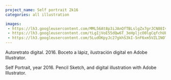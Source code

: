 ```yaml
---
project_name: Self portrait 2k16
categories: all illustration

images:
 - https://lh3.googleusercontent.com/MML56At8p3iJAnQfTBLslgZx7grJCN08Ivri2uvFPnxk08KCC2n1LD53AdAvUDS9Xix4jU5aIbV4Rjtko9K5K4UFzXXQdz3JKkN-8cyCJ4pWHL4Nx0UFYj3X4tisavjd_ntb22jVRVY6nZnnKeqUMf6AOACWSlPvTEhkN7zObT9ZS-M_MudwflJ5MLdvVl_qIiT8yz3eaEHKatQFZUVRsCVxDz1ZoktDbzmPTJ7S8cz44WhQZi9SetBRLhBSL7ASRMqKg8Dobkk_W1tcOYsrXCWt_ralYXUpNEC7wNgdxDIZvaHtnytuCEYaGx9dQerVrPnDvWa0xdXRQ4HW3dh2JfNxHtWOqQq3lHcfWWaAKlGoHv_Tu6iopaBvrC2BNIg-jgsO2qqO1r-dLtqg3B2bDL66OWS_N8o7Gob8HVyE2A-IKvOepNUAVpFMeZnFqPCpJ8hSonD0EV-Qu0PCQzajtDha5PC4JAU9C_L9AA1D_32slUkGZptu7Kj-FjDzdAPgNgXdArC6Zjh0lNZ29qmNHzAjqYKnHkKYcnn4o-UTg63jV5UXOxaxaB_yfrz-9df4IDOj8xLOwjQMNgoihW5gI7HiMEqi4vFe6HMU6y-YCoy65ww3WVbAc3-rRqp0Xr7de54keHwNEJHVp0XPKusIhjxfS8n5qN6JQoNBuWWaa-C9tTa7VcZNNvLqFMofjSE=w559-h969-no?authuser=0 
 - https://lh3.googleusercontent.com/tLgIjVoE55dQw6T_3eHpljcO0lgCqfchUE2b7h0n2tDIBAzsdkhTaatFx0LXjZECWjJ7Y5eCHV7g7Ut3PrxkSBRXePtRDadA5MJgHZP8prxek7nEfXjgeIMJuqNYxJLJ_aayM92LFT2iPs-32I4KLSayOMx-XKLlSJ9lRzIn6tC4JrwNUVV7eEgczPd4027R2XquaoZkboq1cQgGj0ry4XyOcnq79KzeHrueD96aJ4XVaxtSMCXZHiJjuSjgiEWxLC7BcR6G6Lsy0PYGESGR2rL6nOCSUEb07b6PmXG2ttOW5ITw3nA-by1jKJnIgRMbjfzKMwGCBZ9edoXweN3N8mfHP9jz-xIg1LSuWADDo9EzXnn8wFn5mKURvgKDi-Q9l5axBh4sYzfpf6qbb0Q1xdE8WwjyALz54bP2eoyzqxiqH1G__zL54B8qH7MGy8Adfu27BHjVJdIro1WbgPRyMRLFgPBMawOdr7d9n53dlOcN2KAMNEAeCEqzY7gZ-sEFHwYoG1zjOk5flRujFpTTblTrV_CC-Zexr30JmLGDauVmg5X5LlFntWQTbDPrWr6xOgMyvCmfmezI02-NURSKY9OdK7O5qsEzPbs5WUyPTxoFKezjjzCRUWOc-EVF4n4TPls1L3vrOFYDC8VRAe0hKFRhxst7O9KHv5pDtaPDyWlXdBrt-lm08cRyyyVIXuE=w545-h970-no?authuser=0
 - https://lh3.googleusercontent.com/5LudOKpyJc27gkhS3kI-5nF6xm5VZLINOTYEar8GcBwPhjcdAV_OoOxCAlgxMXpa-ekgMAKDVJnBnOFmKGOpH3cVIzbIH0wOt8PJzvu6TH9OGQLh1mlv5EbUu_gRxFce9czBhuuaJp6Q96v0APoPFX9GjsXSqCmv51elFK4Zc85vVsId8il8hPZHS1onKbrICalzUXijcOlH98VPw3-ysBr0b85KRsoc06Bd8HQfe0dZtPLTT4gthHeiiSlZf8WFLdzkUF9GAVO_J6ZxpOGMmPc5CVrSCQ6iWFOT-Q3xZe5XZimo-A6E6tZCHCK4VTzVObFX4Zy6iqG4ajWQ8WG6J8byMsQr8J5KLjcNYzRPVwC6h5oJqEGHa6DlVE5cIHfA12ME7dr6nFztoCCQC7XCqd6yQ7uQX4a_-QkWTDC4mnyXCtqTY0OG36rPQxRNXFakD-eyA722-g9_zV-JU2dllyYeUZ7H_KcnsZaOBmeCkZAdgK3tvjsPu661TebH5dt1qCWDSel7RluKU4XcqK7K3RI2gRmEL8_7xlnpFBr_dwdogHwaOuDv3GgB0LtxTiyfzCR7zNnUIvMGGp_b9TgHktlBZ8ddBOB2vJDA4SgRNFlM7gJmgb2eAXYy7b_YAWM4V2n2OmTS0HFnqF23TkXNxUHjwCeVbDoHzmcevbK9W_30rVcZfk3ZqEDNUj0ce9A=w763-h569-no?authuser=0
---
```


Autoretrato digital. 2016. Boceto a lápiz, ilustración digital en Adobe Illustrator.


Self Portrait, year 2016. Pencil Sketch, and digital illustration with Adobe Illustrator.
